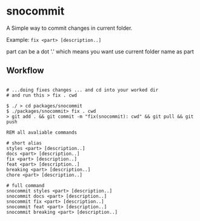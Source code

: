 # snocommit

A Simple way to commit changes in current folder.

Example: `fix <part> [description..]`

part can be a dot '.' which means you want use current folder name as part

## Workflow

```shell

# ...doing fixes changes ... and cd into your worked dir
# and run this > fix . cwd

$ ./ > cd packages/snocommit
$ ./packages/snocommit> fix . cwd
> git add . && git commit -m "fix(snocommit): cwd" && git pull && git push

REM all avaliable commands

# short alias
styles <part> [description..]
docs <part> [description..]
fix <part> [description..]
feat <part> [description..]
breaking <part> [description..]
chore <part> [description..]

# full command
snocommit styles <part> [description..]
snocommit docs <part> [description..]
snocommit fix <part> [description..]
snocommit feat <part> [description..]
snocommit breaking <part> [description..]
```
